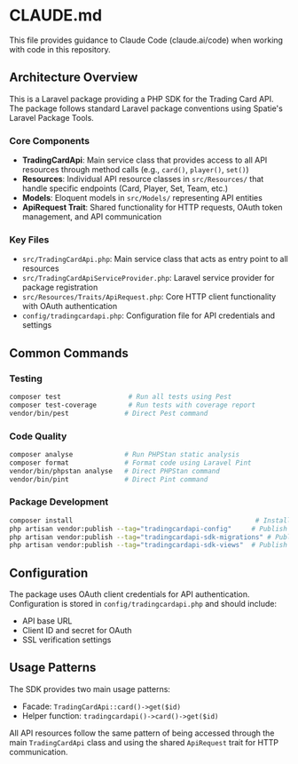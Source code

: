 # CLAUDE.md

This file provides guidance to Claude Code (claude.ai/code) when working with code in this repository.

## Architecture Overview

This is a Laravel package providing a PHP SDK for the Trading Card API. The package follows standard Laravel package conventions using Spatie's Laravel Package Tools.

### Core Components

- **TradingCardApi**: Main service class that provides access to all API resources through method calls (e.g., `card()`, `player()`, `set()`)
- **Resources**: Individual API resource classes in `src/Resources/` that handle specific endpoints (Card, Player, Set, Team, etc.)
- **Models**: Eloquent models in `src/Models/` representing API entities
- **ApiRequest Trait**: Shared functionality for HTTP requests, OAuth token management, and API communication

### Key Files

- `src/TradingCardApi.php`: Main service class that acts as entry point to all resources
- `src/TradingCardApiServiceProvider.php`: Laravel service provider for package registration
- `src/Resources/Traits/ApiRequest.php`: Core HTTP client functionality with OAuth authentication
- `config/tradingcardapi.php`: Configuration file for API credentials and settings

## Common Commands

### Testing
```bash
composer test                 # Run all tests using Pest
composer test-coverage        # Run tests with coverage report
vendor/bin/pest              # Direct Pest command
```

### Code Quality
```bash
composer analyse             # Run PHPStan static analysis
composer format              # Format code using Laravel Pint
vendor/bin/phpstan analyse   # Direct PHPStan command
vendor/bin/pint              # Direct Pint command
```

### Package Development
```bash
composer install                                              # Install dependencies
php artisan vendor:publish --tag="tradingcardapi-config"     # Publish config file
php artisan vendor:publish --tag="tradingcardapi-sdk-migrations" # Publish migrations
php artisan vendor:publish --tag="tradingcardapi-sdk-views"  # Publish views
```

## Configuration

The package uses OAuth client credentials for API authentication. Configuration is stored in `config/tradingcardapi.php` and should include:
- API base URL
- Client ID and secret for OAuth
- SSL verification settings

## Usage Patterns

The SDK provides two main usage patterns:
- Facade: `TradingCardApi::card()->get($id)`
- Helper function: `tradingcardapi()->card()->get($id)`

All API resources follow the same pattern of being accessed through the main `TradingCardApi` class and using the shared `ApiRequest` trait for HTTP communication.